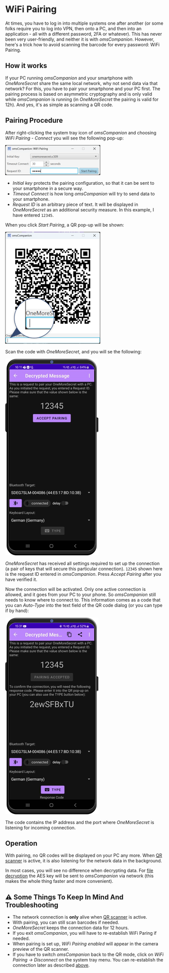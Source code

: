 # WiFi Pairing

At times, you have to log in into multiple systems one after another (or some folks require you to log into VPN, then onto a PC, and then into an application - all with a different password, 2FA or whatever). This has never been very user-friendly, and neither it is with *omsCompanion*. However, here's a trick how to avoid scanning the barcode for every password: WiFi Pairing. 

## How it works

If your PC running *omsCompanion* and your smartphone with *OneMoreSecret* share the same local network, why not send data via that network? For this, you have to pair your smartphone and your PC first. The pairing process is based on asymmetric cryptography and is only valid while *omsCompanion* is running (in *OneMoreSecret* the pairing is valid for 12h). And yes, it's as simple as scanning a QR code. 

## Pairing Procedure

After right-clicking the system tray icon of *omsCompanion* and choosing *WiFi Pairing* - *Connect* you will see the following pop-up:

![WiFi Pairing Pop-Up](./readme_images/wifi_pairing.png)

- *Initial key* protects the pairing configuration, so that it can be sent to your smartphone in a secure way.
- *Timeout Connect* is how long *omsCompanion* will try to send data to your smartphone.
- *Request ID* is an arbitrary piece of text. It will be displayed in *OneMoreSecret* as an additional security measure. In this example, I have entered `12345`.

When you click *Start Pairing*, a QR pop-up will be shown:

![QR with entry field](./readme_images/QR_pop_up_text_entry.png)

 Scan the code with *OneMoreSecret*, and you will se the following:

![Pairing Stage 1](./readme_images/wifi_pairing_1.png)

*OneMoreSecret* has received all settings required to set up the connection (a pair of keys that will secure this particular connection). `12345` shown here is the request ID entered in *omsCompanion*. Press *Accept Pairing* after you have verified it. 

Now the connection will be activated. Only one active connection is allowed, and it goes from your PC to your phone. So *omsCompanion* still needs to know where to connect to. This information comes as a code that you can *Auto-Type* into the text field of the QR code dialog (or you can type if by hand):

![Pairing Stage 2](./readme_images/wifi_pairing_2.png)

The code contains the IP address and the port where *OneMoreSecret* is listening for incoming connection.

## Operation

With pairing, no QR codes will be displayed on your PC any more. When [QR scanner](https://github.com/stud0709/OneMoreSecret/blob/master/qr_scanner.md) is active, it is also listening for the network data in the background. 

In most cases, you will see no difference when decrypting data. For [file decryption](README.md#decrypting-files) the AES key will be sent to *omsCompanion* via network (this makes the whole thing faster and more convenient).

## ⚠️ Some Things To Keep In Mind And Troubleshooting
- The network connection is **only** alive when [QR scanner](https://github.com/stud0709/OneMoreSecret/blob/master/qr_scanner.md) is active. 
- With pairing, you can still scan barcodes if needed.
- *OneMoreSecret* keeps the connection data for 12 hours. 
- If you exit *omsCompanion*, you will have to re-establish WiFi Paring if needed.
- When pairing is set up, *WiFi Pairing enabled* will appear in the camera preview of the QR scanner. 
- If you have to switch *omsCompanion* back to the QR mode, click on *WiFi Pairing -> Disconnect* on the system tray menu. You can re-establish the connection later as described [above](#pairing-procedure).